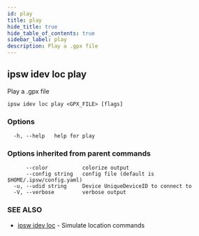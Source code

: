 ```yaml
---
id: play
title: play
hide_title: true
hide_table_of_contents: true
sidebar_label: play
description: Play a .gpx file
---
```

## ipsw idev loc play

Play a .gpx file

```
ipsw idev loc play <GPX_FILE> [flags]
```

### Options

```
  -h, --help   help for play
```

### Options inherited from parent commands

```
      --color           colorize output
      --config string   config file (default is $HOME/.ipsw/config.yaml)
  -u, --udid string     Device UniqueDeviceID to connect to
  -V, --verbose         verbose output
```

### SEE ALSO

* [ipsw idev loc](/docs/cli/ipsw/idev/loc)	 - Simulate location commands

